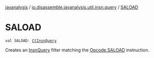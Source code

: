 [javanalysis](../index.md) / [io.disassemble.javanalysis.util.insn.query](index.md) / [SALOAD](./-s-a-l-o-a-d.md)

# SALOAD

`val SALOAD: `[`CtInsnQuery`](-ct-insn-query/index.md)

Creates an [InsnQuery](-insn-query/index.md) filter matching the [Opcode.SALOAD](#) instruction.

